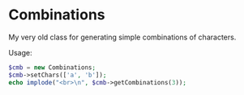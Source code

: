 Combinations
============
My very old class for generating simple combinations of characters.


Usage:
```php
$cmb = new Combinations;
$cmb->setChars(['a', 'b']);
echo implode("<br>\n", $cmb->getCombinations(3));
```
